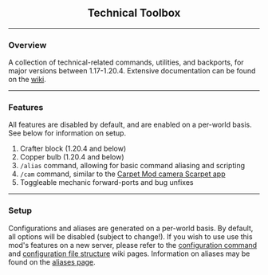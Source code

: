<h2 align="center">Technical Toolbox</h2>
<hr/>

### Overview
A collection of technical-related commands, utilities, and backports, for major versions between 1.17-1.20.4. Extensive documentation can be found on the [wiki](https://github.com/birblett/technical-toolbox/wiki).
<hr/>

### Features
All features are disabled by default, and are enabled on a per-world basis. See below for information on setup.
1. Crafter block (1.20.4 and below)
2. Copper bulb (1.20.4 and below)
3. `/alias` command, allowing for basic command aliasing and scripting
4. `/cam` command, similar to the [Carpet Mod camera Scarpet app](https://github.com/gnembon/fabric-carpet/wiki/Built-in-Scarpet-apps#camera-app-camerasc)
5. Toggleable mechanic forward-ports and bug unfixes

***

### Setup

Configurations and aliases are generated on a per-world basis. By default, all options will be disabled (subject to change!). If you wish to use use this mod's features on a new server, please refer to the [configuration command](https://github.com/birblett/technical-toolbox/wiki/Configuration#command) and [configuration file structure](https://github.com/birblett/technical-toolbox/wiki/Configuration#file-structure) wiki pages. Information on aliases may be found on the [aliases page](https://github.com/birblett/technical-toolbox/wiki/Aliases).
